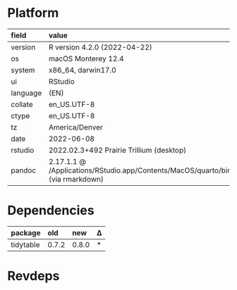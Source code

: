 # Platform

|field    |value                                                                           |
|:--------|:-------------------------------------------------------------------------------|
|version  |R version 4.2.0 (2022-04-22)                                                    |
|os       |macOS Monterey 12.4                                                             |
|system   |x86_64, darwin17.0                                                              |
|ui       |RStudio                                                                         |
|language |(EN)                                                                            |
|collate  |en_US.UTF-8                                                                     |
|ctype    |en_US.UTF-8                                                                     |
|tz       |America/Denver                                                                  |
|date     |2022-06-08                                                                      |
|rstudio  |2022.02.3+492 Prairie Trillium (desktop)                                        |
|pandoc   |2.17.1.1 @ /Applications/RStudio.app/Contents/MacOS/quarto/bin/ (via rmarkdown) |

# Dependencies

|package   |old   |new   |Δ  |
|:---------|:-----|:-----|:--|
|tidytable |0.7.2 |0.8.0 |*  |

# Revdeps

